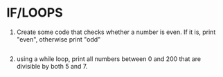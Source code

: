 # IF/LOOPS

1. Create some code that checks whether a number is even. If it is,  print "even", otherwise print "odd"

```x = int(input("Give me a number"))
```
2. using a while loop, print all numbers between 0 and 200 that are divisible by both 5 and 7.

